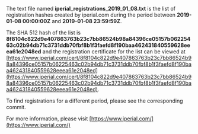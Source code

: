 The text file named **iperial_registrations_2019_01_08.txt** is the list of registration hashes created by iperial.com during the period between **2019-01-08 00:00:00Z** and **2019-01-08 23:59:59Z**.

The SHA 512 hash of the list is **8f8104c822d9e407863763b23c7bb86524b98a84396ce05157b06225463c02b94db71c3731ddb70fbf8b1f3faefd8f190baa462431840559628eeea61e2048ed** and the registration certificate for the list can be viewed at [https://www.iperial.com/cert/8f8104c822d9e407863763b23c7bb86524b98a84396ce05157b06225463c02b94db71c3731ddb70fbf8b1f3faefd8f190baa462431840559628eeea61e2048ed](https://www.iperial.com/cert/8f8104c822d9e407863763b23c7bb86524b98a84396ce05157b06225463c02b94db71c3731ddb70fbf8b1f3faefd8f190baa462431840559628eeea61e2048ed).

To find registrations for a different period, please see the corresponding commit.

For more information, please visit [https://www.iperial.com/](https://www.iperial.com/)
